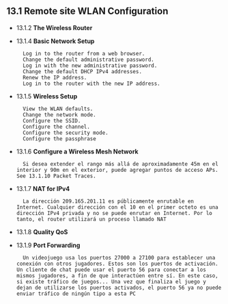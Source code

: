 ## 13.1 Remote site WLAN Configuration

- 13.1.2 **The Wireless Router**

- 13.1.4 **Basic Network Setup**

        Log in to the router from a web browser.
        Change the default administrative password.
        Log in with the new administrative password.
        Change the default DHCP IPv4 addresses.
        Renew the IP address.
        Log in to the router with the new IP address.

- 13.1.5 **Wireless Setup**

        View the WLAN defaults.
        Change the network mode.
        Configure the SSID.
        Configure the channel.
        Configure the security mode.
        Configure the passphrase

- 13.1.6 **Configure a Wireless Mesh Network**

        Si desea extender el rango más allá de aproximadamente 45m en el interior y 90m en el exterior, puede agregar puntos de acceso APs. See 13.1.10 Packet Traces.

- 13.1.7 **NAT for IPv4**

        La dirección 209.165.201.11 es públicamente enrutable en Internet. Cualquier dirección con el 10 en el primer octeto es una dirección IPv4 privada y no se puede enrutar en Internet. Por lo tanto, el router utilizará un proceso llamado NAT

- 13.1.8 **Quality QoS**

- 13.1.9 **Port Forwarding**

        Un videojuego usa los puertos 27000 a 27100 para establecer una conexión con otros jugadores. Estos son los puertos de activación. Un cliente de chat puede usar el puerto 56 para conectar a los mismos jugadores, a fin de que interactúen entre sí. En este caso, si existe tráfico de juegos... Una vez que finaliza el juego y dejan de utilizarse los puertos activados, el puerto 56 ya no puede enviar tráfico de ningún tipo a esta PC

